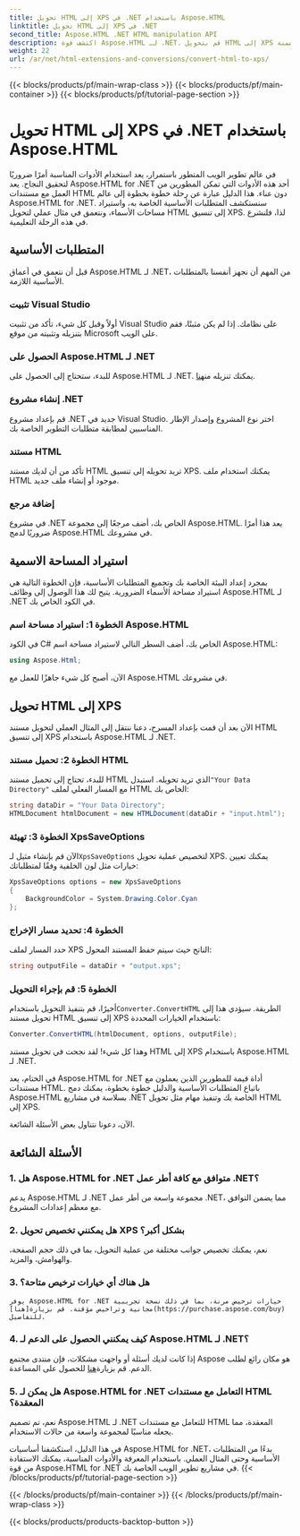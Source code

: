 ```yaml
---
title: تحويل HTML إلى XPS في .NET باستخدام Aspose.HTML
linktitle: تحويل HTML إلى XPS في .NET
second_title: Aspose.HTML .NET HTML manipulation API
description: اكتشف قوة Aspose.HTML لـ .NET. قم بتحويل HTML إلى XPS بسهولة. المتطلبات الأساسية ودليل خطوة بخطوة والأسئلة الشائعة متضمنة.
weight: 22
url: /ar/net/html-extensions-and-conversions/convert-html-to-xps/
---
```


{{< blocks/products/pf/main-wrap-class >}}
{{< blocks/products/pf/main-container >}}
{{< blocks/products/pf/tutorial-page-section >}}

# تحويل HTML إلى XPS في .NET باستخدام Aspose.HTML


في عالم تطوير الويب المتطور باستمرار، يعد استخدام الأدوات المناسبة أمرًا ضروريًا لتحقيق النجاح. يعد Aspose.HTML for .NET أحد هذه الأدوات التي تمكن المطورين من العمل مع مستندات HTML دون عناء. هذا الدليل عبارة عن رحلة خطوة بخطوة إلى عالم Aspose.HTML for .NET. سنستكشف المتطلبات الأساسية الخاصة به، واستيراد مساحات الأسماء، ونتعمق في مثال عملي لتحويل HTML إلى تنسيق XPS. لذا، فلنشرع في هذه الرحلة التعليمية.

## المتطلبات الأساسية

قبل أن نتعمق في أعماق Aspose.HTML لـ .NET، من المهم أن نجهز أنفسنا بالمتطلبات الأساسية اللازمة.

### تثبيت Visual Studio

أولاً وقبل كل شيء، تأكد من تثبيت Visual Studio على نظامك. إذا لم يكن مثبتًا، فقم بتنزيله وتثبيته من موقع Microsoft على الويب.

### الحصول على Aspose.HTML لـ .NET

 للبدء، ستحتاج إلى الحصول على Aspose.HTML لـ .NET. يمكنك تنزيله من[هنا](https://releases.aspose.com/html/net/).

### إنشاء مشروع .NET

قم بإعداد مشروع .NET جديد في Visual Studio. اختر نوع المشروع وإصدار الإطار المناسبين لمطابقة متطلبات التطوير الخاصة بك.

### مستند HTML

تأكد من أن لديك مستند HTML تريد تحويله إلى تنسيق XPS. يمكنك استخدام ملف HTML موجود أو إنشاء ملف جديد.

### إضافة مرجع

في مشروع .NET الخاص بك، أضف مرجعًا إلى مجموعة Aspose.HTML. يعد هذا أمرًا ضروريًا لدمج Aspose.HTML في مشروعك.

## استيراد المساحة الاسمية

بمجرد إعداد البيئة الخاصة بك وتجميع المتطلبات الأساسية، فإن الخطوة التالية هي استيراد مساحة الأسماء الضرورية. يتيح لك هذا الوصول إلى وظائف Aspose.HTML لـ .NET في الكود الخاص بك.

### الخطوة 1: استيراد مساحة اسم Aspose.HTML

في الكود C# الخاص بك، أضف السطر التالي لاستيراد مساحة اسم Aspose.HTML:

```csharp
using Aspose.Html;
```

الآن، أصبح كل شيء جاهزًا للعمل مع Aspose.HTML في مشروعك.

## تحويل HTML إلى XPS

الآن بعد أن قمت بإعداد المسرح، دعنا ننتقل إلى المثال العملي لتحويل مستند HTML إلى تنسيق XPS باستخدام Aspose.HTML لـ .NET.

### الخطوة 2: تحميل مستند HTML

 للبدء، تحتاج إلى تحميل مستند HTML الذي تريد تحويله. استبدل`"Your Data Directory"` مع المسار الفعلي لملف HTML الخاص بك:

```csharp
string dataDir = "Your Data Directory";
HTMLDocument htmlDocument = new HTMLDocument(dataDir + "input.html");
```

### الخطوة 3: تهيئة XpsSaveOptions

 الآن قم بإنشاء مثيل لـ`XpsSaveOptions` لتخصيص عملية تحويل XPS. يمكنك تعيين خيارات مثل لون الخلفية وفقًا لمتطلباتك:

```csharp
XpsSaveOptions options = new XpsSaveOptions
{
    BackgroundColor = System.Drawing.Color.Cyan
};
```

### الخطوة 4: تحديد مسار الإخراج

حدد المسار لملف XPS الناتج حيث سيتم حفظ المستند المحول:

```csharp
string outputFile = dataDir + "output.xps";
```

### الخطوة 5: قم بإجراء التحويل

 أخيرًا، قم بتنفيذ التحويل باستخدام`Converter.ConvertHTML` الطريقة. سيؤدي هذا إلى تحويل مستند HTML إلى تنسيق XPS باستخدام الخيارات المحددة:

```csharp
Converter.ConvertHTML(htmlDocument, options, outputFile);
```

وهذا كل شيء! لقد نجحت في تحويل مستند HTML إلى XPS باستخدام Aspose.HTML لـ .NET.

في الختام، يعد Aspose.HTML for .NET أداة قيمة للمطورين الذين يعملون مع مستندات HTML. باتباع المتطلبات الأساسية والدليل خطوة بخطوة، يمكنك دمج Aspose.HTML بسلاسة في مشاريع .NET الخاصة بك وتنفيذ مهام مثل تحويل HTML إلى XPS.

الآن، دعونا نتناول بعض الأسئلة الشائعة.

## الأسئلة الشائعة

### 1. هل Aspose.HTML for .NET متوافق مع كافة أطر عمل .NET؟
   يدعم Aspose.HTML لـ .NET مجموعة واسعة من أطر عمل .NET، مما يضمن التوافق مع معظم إعدادات المشروع.

### 2. هل يمكنني تخصيص تحويل XPS بشكل أكبر؟
   نعم، يمكنك تخصيص جوانب مختلفة من عملية التحويل، بما في ذلك حجم الصفحة، والهوامش، والمزيد.

### 3. هل هناك أي خيارات ترخيص متاحة؟
    يوفر Aspose.HTML for .NET خيارات ترخيص مرنة، بما في ذلك نسخة تجريبية مجانية وتراخيص مؤقتة. قم بزيارة[هنا](https://purchase.aspose.com/buy) للتفاصيل.

### 4. كيف يمكنني الحصول على الدعم لـ Aspose.HTML لـ .NET؟
   إذا كانت لديك أسئلة أو واجهت مشكلات، فإن منتدى مجتمع Aspose هو مكان رائع لطلب الدعم. قم بزيارة[هنا](https://forum.aspose.com/) للحصول على المساعدة.

### 5. هل يمكن لـ Aspose.HTML for .NET التعامل مع مستندات HTML المعقدة؟
   نعم، تم تصميم Aspose.HTML لـ .NET للتعامل مع مستندات HTML المعقدة، مما يجعله مناسبًا لمجموعة واسعة من حالات الاستخدام.

في هذا الدليل، استكشفنا أساسيات Aspose.HTML for .NET، بدءًا من المتطلبات الأساسية وحتى المثال العملي. باستخدام المعرفة والأدوات المناسبة، يمكنك الاستفادة من قوة Aspose.HTML for .NET في مشاريع تطوير الويب الخاصة بك.
{{< /blocks/products/pf/tutorial-page-section >}}

{{< /blocks/products/pf/main-container >}}
{{< /blocks/products/pf/main-wrap-class >}}

{{< blocks/products/products-backtop-button >}}
